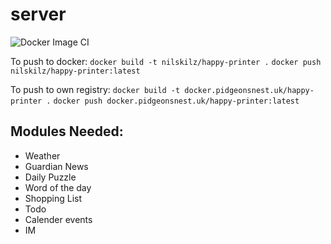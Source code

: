 # server

![Docker Image CI](https://github.com/happy-printer/server/workflows/Docker%20Image%20CI/badge.svg)

To push to docker:
`docker build -t nilskilz/happy-printer .`
`docker push nilskilz/happy-printer:latest`

To push to own registry:
`docker build -t docker.pidgeonsnest.uk/happy-printer .`
`docker push docker.pidgeonsnest.uk/happy-printer:latest`

## Modules Needed:

- Weather
- Guardian News
- Daily Puzzle
- Word of the day
- Shopping List
- Todo
- Calender events
- IM
